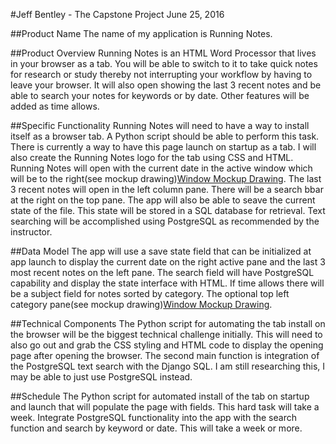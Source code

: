 #Jeff Bentley - The Capstone Project
June 25, 2016

##Product Name
The name of my application is Running Notes.

##Product Overview
Running Notes is an HTML Word Processor that lives in your browser as a tab. You will be able to switch to it to take quick notes for research or study thereby not interrupting your workflow by having to leave your browser. It will also open showing the last 3 recent notes and be able to search your notes for keywords or by date. Other features will be added as time allows. 

##Specific Functionality
Running Notes will need to have a way to install itself as a browser tab. A Python script should be able to perform this task. There is currently a way to have this page launch on startup as a tab. I will also create the Running Notes logo for the tab using CSS and HTML. Running Notes will open with the current date in the active window which will be to the right(see mockup drawing)[Window Mockup Drawing](https://www.draw.io/#G0Bw0IpoGft_4TMmJKYXBMekRqUXM). The last 3 recent notes will open in the left column pane. There will be a search bbar at the right on the top pane. The app will also be able to seave the current state of the file. This state will be stored in a SQL database for retrieval. Text searching will be accomplished using PostgreSQL as recommended by the instructor. 

##Data Model
The app will use a save state field that can be initialized at app launch to display the current date on the right active pane and the last 3 most recent notes on the left pane. The search field will have PostgreSQL capability and display the state interface with HTML. If time allows there will be a subject field for notes sorted by category. The optional top left category pane(see mockup drawing)[Window Mockup Drawing](https://www.draw.io/#G0Bw0IpoGft_4TMmJKYXBMekRqUXM).

##Technical Components
The Python script for automating the tab install on the browser will be the biggest technical challenge initially. This will need to also go out and grab the CSS styling and HTML code to display the opening page after opening the browser. The second main function is integration of the PostgreSQL text search with the Django SQL. I am still researching this, I may be able to just use PostgreSQL instead.

##Schedule
The Python script for automated install of the tab on startup and launch that will populate the page with fields. This hard task will take a week.
Integrate PostgreSQL functionality into the app with the search function and search by keyword or date. This will take a week or more.
